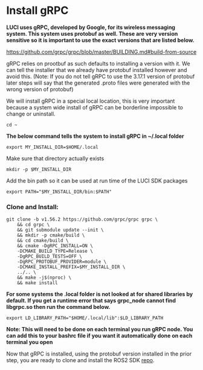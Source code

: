 # Install gRPC

**LUCI uses gRPC, developed by Google, for its wireless messaging system. This system uses protobuf as well. These are very version sensitive so it is important to use the exact versions that are listed below.**

https://github.com/grpc/grpc/blob/master/BUILDING.md#build-from-source

gRPC relies on prootbuf as such defaults to installing a version with it. We can tell the installer that we already have protobuf installed however and avoid this. (Note: If you do not tell gRPC to use the 3.17.1 version of protobuf later steps will say that the generated .proto files were generated with the wrong version of protobuf)

We will install gRPC in a special local location, this is very important because a system wide install of gRPC can be borderline impossible to change or uninstall.

`cd ~`

**The below command tells the system to install gRPC in ~/.local folder**

`export MY_INSTALL_DIR=$HOME/.local`

Make sure that directory actually exists

`mkdir -p $MY_INSTALL_DIR`

Add the bin path so it can be used at run time of the LUCI SDK packages

`export PATH="$MY_INSTALL_DIR/bin:$PATH"`

### Clone and Install:

```
git clone -b v1.56.2 https://github.com/grpc/grpc grpc \
    && cd grpc \
    && git submodule update --init \
    && mkdir -p cmake/build \
    && cd cmake/build \
    && cmake -DgRPC_INSTALL=ON \
    -DCMAKE_BUILD_TYPE=Release \
    -DgRPC_BUILD_TESTS=OFF \
    -DgRPC_PROTOBUF_PROVIDER=module \
    -DCMAKE_INSTALL_PREFIX=$MY_INSTALL_DIR \
    ../.. \
    && make -j$(nproc) \
    && make install
```

**For some systems the .local folder is not looked at for shared libraries by default. If you get a runtime error that says grpc_node cannot find libgrpc.so then run the command below.**

`export LD_LIBRARY_PATH="$HOME/.local/lib":$LD_LIBRARY_PATH`

**Note: This will need to be done on each terminal you run gRPC node. You can add this to your bashrc file if you want it automatically done on each terminal you open**

Now that gRPC is installed, using the protobuf version installed in the prior step, you are ready to clone and install the ROS2 SDK [repo](https://github.com/lucimobility/luci-ros2-sdk).
